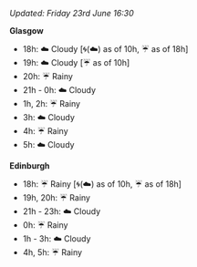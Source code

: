 *Updated: Friday 23rd June 16:30*

**Glasgow**

* 18h: :cloud: Cloudy [:cyclone:(:cloud:) as of 10h, :umbrella: as of 18h]
* 19h: :cloud: Cloudy [:umbrella: as of 10h]
* 20h: :umbrella: Rainy
* 21h - 0h: :cloud: Cloudy
* 1h, 2h: :umbrella: Rainy
* 3h: :cloud: Cloudy
* 4h: :umbrella: Rainy
* 5h: :cloud: Cloudy

**Edinburgh**

* 18h: :umbrella: Rainy [:cyclone:(:cloud:) as of 10h, :umbrella: as of 18h]
* 19h, 20h: :umbrella: Rainy
* 21h - 23h: :cloud: Cloudy
* 0h: :umbrella: Rainy
* 1h - 3h: :cloud: Cloudy
* 4h, 5h: :umbrella: Rainy
